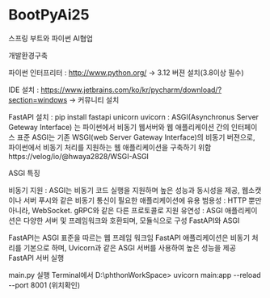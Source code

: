 # BootPyAi25
스프링 부트와 파이썬 AI협업

개발환경구축

파이썬 인터프리터 : http://www.python.org/ -> 3.12 버젼 설치(3.8이상 필수)

IDE 설치 : https://www.jetbrains.com/ko/kr/pycharm/download/?section=windows -> 커뮤니티 설치

FastAPI 설치 : pip install fastapi unicorn uvicorn : ASGI(Asynchronus Server Geteway Interface) 는 파이썬에서 비동기 웹서버와 웹 애플리케이션 간의 인터페이스 표준 ASGI는 기존 WSGI(web Server Gateway Interface)의 비동기 버젼으로, 파이썬에서 비동기 처리를 지원하는 웹 애플리케이션을 구축하기 위함 https://velog/io/@hwaya2828/WSGI-ASGI

ASGI 특징

비동기 지원 : ASGI는 비동기 코드 실행을 지원하며 높은 성능과 동시성을 제공, 웹소캣이나 서버 푸시와 같은 비동기 통신이 필요한 애플리케이션에 유용
범용성 : HTTP 뿐만 아니라, WebSocket. gRPC와 같은 다른 프로토콜로 지원
유연성 : ASGI 애플리케이션은 다양한 서버 및 프레임워크와 호환되며, 모듈식으로 구성
FastAPI와 ASGI

FastAPI는 ASGI 표준을 따르는 웹 프레임 워크임
FastAPI 애플리케이션은 비동기 처리를 기본으로 하며, Uvicorn과 같은 ASGI 서버를 사용하여 높은 성능을 제공
FastAPI 서버 실행

main.py 실행
Terminal에서 D:\phthonWorkSpace> uvicorn main:app --reload --port 8001 (위치확인)
